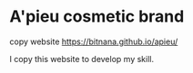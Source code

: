 # A'pieu cosmetic brand
copy website https://bitnana.github.io/apieu/

I copy this website to develop my skill.
